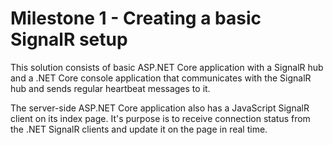 # Milestone 1 - Creating a basic SignalR setup

This solution consists of basic ASP.NET Core application with a SignalR hub and a .NET Core console application that communicates with the SignalR hub and sends regular heartbeat messages to it.

The server-side ASP.NET Core application also has a JavaScript SignalR client on its index page. It's purpose is to receive connection status from the .NET SignalR clients and update it on the page in real time.